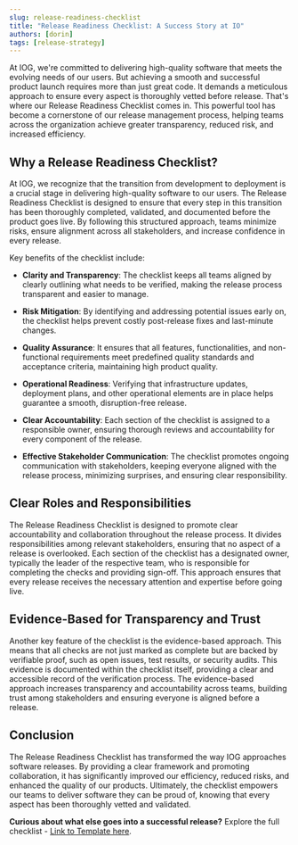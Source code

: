 ```yaml
---
slug: release-readiness-checklist
title: "Release Readiness Checklist: A Success Story at IO"
authors: [dorin]
tags: [release-strategy]
---
```


At IOG, we're committed to delivering high-quality software that meets the evolving needs of our users. But achieving a smooth and successful product launch requires more than just great code. It demands a meticulous approach to ensure every aspect is thoroughly vetted before release. That's where our Release Readiness Checklist comes in. This powerful tool has become a cornerstone of our release management process, helping teams across the organization achieve greater transparency, reduced risk, and increased efficiency.

Why a Release Readiness Checklist?
----------------------------------

At IOG, we recognize that the transition from development to deployment is a crucial stage in delivering high-quality software to our users. The Release Readiness Checklist is designed to ensure that every step in this transition has been thoroughly completed, validated, and documented before the product goes live. By following this structured approach, teams minimize risks, ensure alignment across all stakeholders, and increase confidence in every release.

Key benefits of the checklist include:

*   **Clarity and Transparency**: The checklist keeps all teams aligned by clearly outlining what needs to be verified, making the release process transparent and easier to manage.

*   **Risk Mitigation**: By identifying and addressing potential issues early on, the checklist helps prevent costly post-release fixes and last-minute changes.

*   **Quality Assurance**: It ensures that all features, functionalities, and non-functional requirements meet predefined quality standards and acceptance criteria, maintaining high product quality.

*   **Operational Readiness**: Verifying that infrastructure updates, deployment plans, and other operational elements are in place helps guarantee a smooth, disruption-free release.

*   **Clear Accountability**: Each section of the checklist is assigned to a responsible owner, ensuring thorough reviews and accountability for every component of the release.

*   **Effective Stakeholder Communication**: The checklist promotes ongoing communication with stakeholders, keeping everyone aligned with the release process, minimizing surprises, and ensuring clear responsibility.


Clear Roles and Responsibilities
--------------------------------

The Release Readiness Checklist is designed to promote clear accountability and collaboration throughout the release process. It divides responsibilities among relevant stakeholders, ensuring that no aspect of a release is overlooked. Each section of the checklist has a designated owner, typically the leader of the respective team, who is responsible for completing the checks and providing sign-off. This approach ensures that every release receives the necessary attention and expertise before going live.

Evidence-Based for Transparency and Trust
-----------------------------------------

Another key feature of the checklist is the evidence-based approach. This means that all checks are not just marked as complete but are backed by verifiable proof, such as open issues, test results, or security audits. This evidence is documented within the checklist itself, providing a clear and accessible record of the verification process. The evidence-based approach increases transparency and accountability across teams, building trust among stakeholders and ensuring everyone is aligned before a release.

Conclusion
----------

The Release Readiness Checklist has transformed the way IOG approaches software releases. By providing a clear framework and promoting collaboration, it has significantly improved our efficiency, reduced risks, and enhanced the quality of our products. Ultimately, the checklist empowers our teams to deliver software they can be proud of, knowing that every aspect has been thoroughly vetted and validated.

**Curious about what else goes into a successful release?** Explore the full checklist - [Link to Template here](/docs/knowledge-hub/checklists-and-templates/release-readiness-checklist-template).
